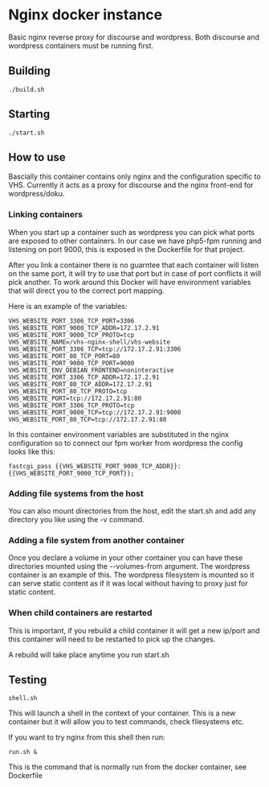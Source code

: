 # Nginx docker instance

Basic nginx reverse proxy for discourse and wordpress. Both discourse and wordpress containers
must be running first.

## Building

```
./build.sh
```

## Starting

```
./start.sh
```

## How to use

Bascially this container contains only nginx and the configuration specific to VHS. Currently it acts as a proxy for discourse and 
the nginx front-end for wordpress/doku.

### Linking containers

When you start up a container such as wordpress you can pick what ports are exposed to other containers. In our case we have php5-fpm 
running and listening on port 9000, this is exposed in the Dockerfile for that project.

After you link a container there is no guarntee that each container will listen on the same port, it will try to use that port but in case of port
conflicts it will pick another. To work around this Docker will have environment variables that will direct you to the correct port mapping.

Here is an example of the variables:

```
VHS_WEBSITE_PORT_3306_TCP_PORT=3306
VHS_WEBSITE_PORT_9000_TCP_ADDR=172.17.2.91
VHS_WEBSITE_PORT_9000_TCP_PROTO=tcp
VHS_WEBSITE_NAME=/vhs-nginx-shell/vhs-website
VHS_WEBSITE_PORT_3306_TCP=tcp://172.17.2.91:3306
VHS_WEBSITE_PORT_80_TCP_PORT=80
VHS_WEBSITE_PORT_9000_TCP_PORT=9000
VHS_WEBSITE_ENV_DEBIAN_FRONTEND=noninteractive
VHS_WEBSITE_PORT_3306_TCP_ADDR=172.17.2.91
VHS_WEBSITE_PORT_80_TCP_ADDR=172.17.2.91
VHS_WEBSITE_PORT_80_TCP_PROTO=tcp
VHS_WEBSITE_PORT=tcp://172.17.2.91:80
VHS_WEBSITE_PORT_3306_TCP_PROTO=tcp
VHS_WEBSITE_PORT_9000_TCP=tcp://172.17.2.91:9000
VHS_WEBSITE_PORT_80_TCP=tcp://172.17.2.91:80
```

In this container environment variables are substituted in the nginx configuration so to connect our fpm worker from wordpress the config looks like this:

```
fastcgi_pass {{VHS_WEBSITE_PORT_9000_TCP_ADDR}}:{{VHS_WEBSITE_PORT_9000_TCP_PORT}};
```

### Adding file systems from the host

You can also mount directories from the host, edit the start.sh and add any directory you like using the -v command.

### Adding a file system from another container

Once you declare a volume in your other container you can have these directories mounted using the --volumes-from argument. 
The wordpress container is an example of this. The wordpress filesystem is mounted so it can serve static content as if it was local
without having to proxy just for static content.

### When child containers are restarted

This is important, if you rebuild a child container it will get a new ip/port and this container will need to be restarted to pick up
the changes. 

A rebuild will take place anytime you run start.sh

## Testing

```
shell.sh
```

This will launch a shell in the context of your container. This is a new container but it will allow you to test commands, check filesystems etc. 

If you want to try nginx from this shell then run:

```
run.sh &
```

This is the command that is normally run from the docker container, see Dockerfile
